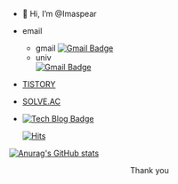 - 👋 Hi, I’m @Imaspear
- email 
	- gmail 
	[![Gmail Badge](https://img.shields.io/badge/Gmail-d14836?style=flat-square&logo=Gmail&logoColor=white&link=mailto:rjsckdd12@gmail.com)](mailto:rjsckdd12@gmail.com)
	- univ  
	[![Gmail Badge](https://img.shields.io/badge/Gmail-d14836?style=flat-square&logo=Gmail&logoColor=white&link=mailto:geonc123@pukyong.ac.kr)](mailto:geonc123@pukyong.ac.krm)
	
- [TISTORY](https://imspear.tistory.com)
- [SOLVE.AC](https://solved.ac/profile/geonc123)
- [![Tech Blog Badge](http://img.shields.io/badge/-Tech%20blog-black?style=flat-square&logo=github&link=https://imaspear.github.io/ImaspearBlog/)](https://imaspear.github.io/ImaspearBlog//)
	

  [![Hits](https://hits.seeyoufarm.com/api/count/incr/badge.svg?url=https%3A%2F%2Fgithub.com%2FImaspear&count_bg=%239A9B9A&title_bg=%23555555&icon=&icon_color=%23E7E7E7&title=hits&edge_flat=false)](https://hits.seeyoufarm.com)


[![Anurag's GitHub stats](https://github-readme-stats.vercel.app/api?username=Imaspear)](https://github.com/anuraghazra/github-readme-stats)

<center>
    Thank you
</center>

<!---
Imaspear/Imaspear is a ✨ special ✨ repository because its `README.md` (this file) appears on your GitHub profile.
You can click the Preview link to take a look at your changes.
--->

